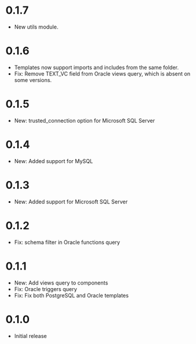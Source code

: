 # 0.1.7

-    New utils module.

# 0.1.6

-    Templates now support imports and includes from the same folder.
-    Fix: Remove TEXT_VC field from Oracle views query, which is absent on some versions.

# 0.1.5

-    New: trusted_connection option for Microsoft SQL Server

# 0.1.4

-    New: Added support for MySQL

# 0.1.3

-    New: Added support for Microsoft SQL Server

# 0.1.2

-    Fix: schema filter in Oracle functions query

# 0.1.1

-    New: Add views query to components
-    Fix: Oracle triggers query
-    Fix: Fix both PostgreSQL and Oracle templates

# 0.1.0

-    Initial release